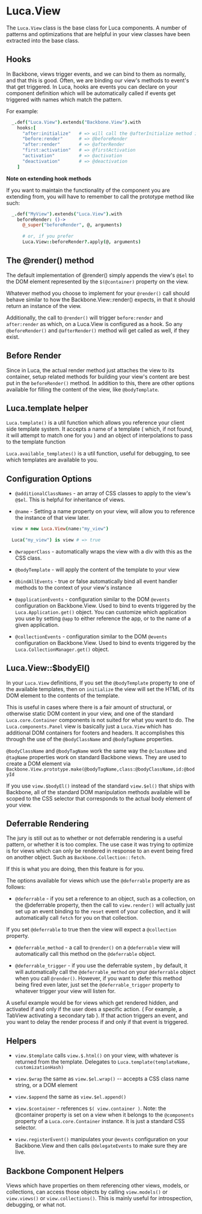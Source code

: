 # Luca.View

The `Luca.View` class is the base class for Luca components. A number of patterns and optimizations that are helpful in your view classes have been extracted into the base class.

## Hooks

In Backbone, views trigger events, and we can bind to them as normally, and that this is good.  Often, we are binding our view's methods to event's that get triggered.  In Luca, hooks are events you can declare on your component definition which will be automatically called if events get triggered with names which match the pattern.  

For example:

```coffeescript
  _.def("Luca.View").extends("Backbone.View").with
    hooks:[
      "after:initialize"   # => will call the @afterInitialize method if it exists
      "before:render"      # => @beforeRender
      "after:render"       # => @afterRender
      "first:activation"   # => @firstActivation
      "activation"         # => @activation
      "deactivation"       # => @deactivation
    ]
```

**Note on extending hook methods**

If you want to maintain the functionality of the component you are extending from, you will have to remember to call the prototype method like such:

```coffeescript
  _.def("MyView").extends("Luca.View").with
    beforeRender: ()->
      @_super("beforeRender", @, arguments)
      
      # or, if you prefer 
      Luca.View::beforeRender?.apply(@, arguments)
```

## The @render() method

The default implementation of @render() simply appends the view's `@$el` to the DOM element represented by the `$(@container)` property on the view.

Whatever method you choose to implement for your `@render()` call should behave similar to how the Backbone.View::render() expects, in that it should return an instance of the view.

Additionally, the call to `@render()` will trigger `before:render` and `after:render` as which, on a Luca.View is configured as a hook.  So any `@beforeRender()` and `@afterRender()` method will get called as well, if they exist.

## Before Render

Since in Luca, the actual render method just attaches the view to its container, setup related methods for building your view's content are best put in the `beforeRender()` method.  In addition to this, there are other options available for filling the content of the view, like `@bodyTemplate`.

## Luca.template helper

`Luca.template()` is a util function which allows you reference your client side template system.  It accepts a name of a template ( which, if not found, it will attempt to match one for you ) and an object of interpolations to pass to the template function

`Luca.available_templates()` is a util function, useful for debugging, to see which templates are available to you.

## Configuration Options

- `@additionalClassNames` - an array of CSS classes to apply to the view's `@$el`.  This is helpful for inheritance of views.

- `@name` - Setting a name property on your view, will allow you to reference the instance of that view later.

```coffeescript
  view = new Luca.View(name:"my_view")
  
  Luca("my_view") is view # => true

```

- `@wrapperClass` - automatically wraps the view with a div with this as the CSS class.

- `@bodyTemplate` - will apply the content of the template to your view 

- `@bindAllEvents` - true or false automatically bind all event handler methods to the context of your view's instance

- `@applicationEvents` - configuration similar to the DOM `@events` configuration on Backbone.View.  Used to bind to events triggered by the `Luca.Application.get()` object.  You can customize which application you use by setting `@app` to either reference the app, or to the name of a given application.

- `@collectionEvents` - configuration similar to the DOM `@events` configuration on Backbone.View.  Used to bind to events triggered by the `Luca.CollectionManager.get()` object.  

## Luca.View::$bodyEl() 

In your `Luca.View` definitions, If you set the `@bodyTemplate` property to one of the available templates, then on `initialize` the view will set the HTML of its DOM element to the contents of the template.

This is useful in cases where there is a fair amount of structural, or otherwise static DOM content in your view, and one of the standard `Luca.core.Container` components is not suited for what you want to do.  The `Luca.components.Panel` view is basically just a `Luca.View` which has additional DOM containers for footers and headers.  It accomplishes this through the use of the `@bodyClassName` and `@bodyTagName` properties.  

`@bodyClassName` and `@bodyTagName` work the same way the `@className` and `@tagName` properties work on standard Backbone views.  They are used to create a DOM element via `Backbone.View.prototype.make(@bodyTagName,class:@bodyClassName,id:@bodyId` 

If you use `view.$bodyEl()` instead of the standard `view.$el()` that ships with Backbone, all of the standard DOM manipulation methods available will be scoped to the CSS selector that corresponds to the actual body element of your view.

## Deferrable Rendering

The jury is still out as to whether or not deferrable rendering is a useful pattern, or whether it is too complex. The use case it was trying to optimize is for views which can only be rendered in response to an event being fired on another object.  Such as `Backbone.Collection::fetch`.  

If this is what you are doing, then this feature is for you.

The options available for views which use the `@deferrable` property are as follows:

- `@deferrable` - if you set a reference to an object, such as a collection, on the @deferrable property, then the call to `view.render()` will actually just set up an event binding to the `reset` event of your collection, and it will automatically call `fetch` for you on that collection.  

If you set `@deferrable` to true then the view will expect a `@collection` property.

- `@deferrable_method`  - a call to `@render()` on a `@deferrable` view will automatically call this method on the `@deferrable` object.

- `@deferrable_trigger` - if you use the deferrable system , by default, it will automatically call the `@deferrable_method` on your `@deferrable` object when you call `@render()`.  However, if you want to defer this method being fired even later, just set the `@deferrable_trigger` property to whatever trigger your view will listen for.

A useful example would be for views which get rendered hidden, and activated if and only if the user does a specific action.  ( For example, a TabView activating a secondary tab ).  If that action triggers an event, and you want to delay the render process if and only if that event is triggered.

## Helpers

- `view.$template` calls `view.$.html()` on your view, with whatever is returned from the template.  Delegates to `Luca.template(templateName, customizationHash)`

- `view.$wrap` the same as `view.$el.wrap()` -- accepts a CSS class name string, or a DOM element

- `view.$append` the same as `view.$el.append()`

- `view.$container` - references `$( view.container )`.  Note: the @container property is set on a view when it belongs to the `@components` property of a `Luca.core.Container` instance.  It is just a standard CSS selector.

- `view.registerEvent()` manipulates your `@events` configuration on your Backbone.View and then calls `@delegateEvents` to make sure they are live.

## Backbone Component Helpers

Views which have properties on them referencing other views, models, or collections, can access those objects by calling `view.models()` or `view.views()` or `view.collections()`.  This is mainly useful for introspection, debugging, or what not.